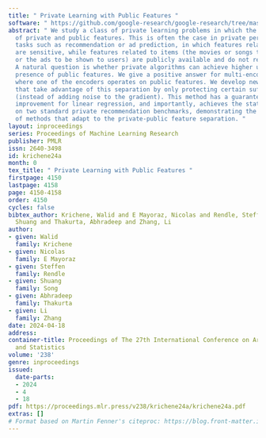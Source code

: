 ```yaml
---
title: " Private Learning with Public Features "
software: " https://github.com/google-research/google-research/tree/master/dp_alternating_minimization "
abstract: " We study a class of private learning problems in which the data is a join
  of private and public features. This is often the case in private personalization
  tasks such as recommendation or ad prediction, in which features related to individuals
  are sensitive, while features related to items (the movies or songs to be recommended,
  or the ads to be shown to users) are publicly available and do not require protection.
  A natural question is whether private algorithms can achieve higher utility in the
  presence of public features. We give a positive answer for multi-encoder models
  where one of the encoders operates on public features. We develop new algorithms
  that take advantage of this separation by only protecting certain sufficient statistics
  (instead of adding noise to the gradient). This method has a guaranteed utility
  improvement for linear regression, and importantly, achieves the state of the art
  on two standard private recommendation benchmarks, demonstrating the importance
  of methods that adapt to the private-public feature separation. "
layout: inproceedings
series: Proceedings of Machine Learning Research
publisher: PMLR
issn: 2640-3498
id: krichene24a
month: 0
tex_title: " Private Learning with Public Features "
firstpage: 4150
lastpage: 4158
page: 4150-4158
order: 4150
cycles: false
bibtex_author: Krichene, Walid and E Mayoraz, Nicolas and Rendle, Steffen and Song,
  Shuang and Thakurta, Abhradeep and Zhang, Li
author:
- given: Walid
  family: Krichene
- given: Nicolas
  family: E Mayoraz
- given: Steffen
  family: Rendle
- given: Shuang
  family: Song
- given: Abhradeep
  family: Thakurta
- given: Li
  family: Zhang
date: 2024-04-18
address:
container-title: Proceedings of The 27th International Conference on Artificial Intelligence
  and Statistics
volume: '238'
genre: inproceedings
issued:
  date-parts:
  - 2024
  - 4
  - 18
pdf: https://proceedings.mlr.press/v238/krichene24a/krichene24a.pdf
extras: []
# Format based on Martin Fenner's citeproc: https://blog.front-matter.io/posts/citeproc-yaml-for-bibliographies/
---
```


